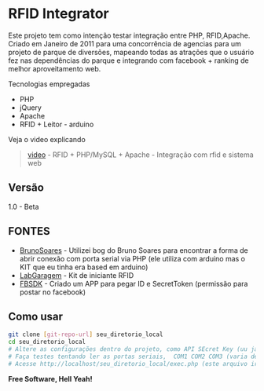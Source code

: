 RFID Integrator
=========

Este projeto tem como intenção testar integração entre PHP, RFID,Apache.
Criado em Janeiro de 2011 para uma concorrência de agencias para um projeto de parque de diversões, mapeando todas as atrações que o usuário fez nas dependências do parque e integrando com facebook + ranking de melhor aproveitamento web.

Tecnologias empregadas
  - PHP
  - jQuery
  - Apache
  - RFID + Leitor - arduino


Veja o video explicando

> [video] - RFID + PHP/MySQL + Apache - Integração com rfid e sistema web 


Versão
----

1.0 - Beta

FONTES
-----------

* [BrunoSoares] - Utilizei bog do Bruno Soares para encontrar a forma de abrir conexão com porta serial via PHP (ele utiliza com arduino mas o KIT que eu tinha era based em arduino)
* [LabGaragem] - Kit de iniciante RFID
* [FBSDK] - Criado um APP para pegar ID e SecretToken (permissão para postar no facebook)

Como usar
--------------

```sh
git clone [git-repo-url] seu_diretorio_local
cd seu_diretorio_local
# Altere as configurações dentro do projeto, como API SEcret Key (uu já deletei o projeto do facebook)
# Faça testes tentando ler as portas seriais,  COM1 COM2 COM3 (varia de acorod com suas entradas USB)
# Acesse http://localhost/seu_diretorio_local/exec.php (este arquivo irá ficar em looping infinito Esperando o cartão na leitora)
```

**Free Software, Hell Yeah!**

[BrunoSoares]:http://blog.bsoares.com.br/php/controlling-arduino-with-php
[LabGaragem]:http://www.labdegaragem.org/loja/39-rfid-1/rfid-starter-kit.html
[FBSDK]:https://developers.facebook.com/
[video]:https://www.youtube.com/watch?v=6fnD3DPlibQ
